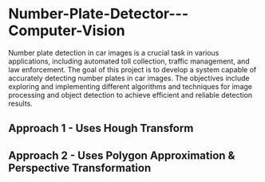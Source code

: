 # Number-Plate-Detector---Computer-Vision
Number plate detection in car images is a crucial task in various applications, including automated toll collection, traffic management, and law enforcement. The goal of this project is to develop a system capable of accurately detecting number plates in car images. The objectives include exploring and implementing different algorithms and techniques for image processing and object detection to achieve efficient and reliable detection results.

## Approach 1 - Uses Hough Transform
## Approach 2 - Uses Polygon Approximation & Perspective Transformation
